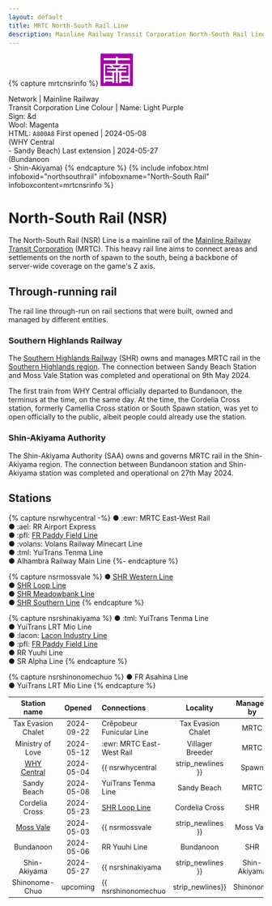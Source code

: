 ```yaml
---
layout: default
title: MRTC North-South Rail Line
description: Mainline Railway Transit Corporation North-South Rail Line
---
```


{% capture mrtcnsrinfo %}
![The icon of NSR <>](/assets/img/rail-lines/64px/mrtc-north-south-rail.png
"The icon of North-South Rail line")

Network | Mainline Railway<br/>Transit Corporation
Line Colour | Name: Light Purple<br/>Sign: &d<br/>Wool: Magenta<br/>HTML: `A800A8`
First opened | 2024-05-08<br/>(WHY Central<br/>- Sandy Beach)
Last extension | 2024-05-27<br/>(Bundanoon<br/>- Shin-Akiyama)
{% endcapture %}
{%
  include infobox.html
  infoboxid="northsouthrail"
  infoboxname="North-South Rail"
  infoboxcontent=mrtcnsrinfo
%}

# North-South Rail (NSR)

The North-South Rail (NSR) Line is a mainline rail of the
[Mainline Railway Transit Corporation](/rail-networks/mrt) (MRTC).
This heavy rail line aims to connect areas and settlements on the north of spawn
to the south, being a backbone of server-wide coverage on the game's Z axis.

## Through-running rail

The rail line through-run on rail sections that were built, owned and managed by
different entities.

### Southern Highlands Railway

The [Southern Highlands Railway](/rail-networks/shr) (SHR) owns and manages MRTC
rail in the [Southern Highlands region](/areas/southern-highlands). The
connection between Sandy Beach Station and Moss Vale Station was completed and
operational on 9th May 2024.

The first train from WHY Central officially departed to Bundanoon, the terminus
at the time, on the same day. At the time, the Cordelia Cross station, formerly
Camellia Cross station or South Spawn station, was yet to open officially to the
public, albeit people could already use the station.

### Shin-Akiyama Authority

The Shin-Akiyama Authority (SAA) owns and governs MRTC rail in the Shin-Akiyama
region. The connection between Bundanoon station and Shin-Akiyama station was
completed and operational on 27th May 2024.

## Stations

{% capture nsrwhycentral -%}
● :ewr: MRTC East-West Rail<br/>
● :ael: RR Airport Express<br/>
● :pfl: [FR Paddy Field Line](/rail-lines/fr-paddy-field-line)<br/>
● :volans: Volans Railway Minecart Line<br/>
● :tml: YuiTrans Tenma Line<br/>
● Alhambra Railway Main Line
{%- endcapture %}

{% capture nsrmossvale %}
● [SHR Western Line](/rail-lines/shr-western-line)<br/>
● [SHR Loop Line](/rail-lines/shr-loop-line)<br/>
● [SHR Meadowbank Line](/rail-lines/shr-meadowbank-line)<br/>
● [SHR Southern Line](/rail-lines/shr-southern-line)
{% endcapture %}

{% capture nsrshinakiyama %}
● :tml: YuiTrans Tenma Line<br/>
● YuiTrans LRT Mio Line<br/>
● :lacon: [Lacon Industry Line](/rail-lines/lcn-industry-line)<br/>
● :pfl: [FR Paddy Field Line](/rail-lines/fr-paddy-field-line)<br/>
● RR Yuuhi Line<br/>
● SR Alpha Line
{% endcapture %}

{% capture nsrshinonomechuo %}
● FR Asahina Line<br/>
● YuiTrans LRT Mio Line
{% endcapture %}

| Station name | Opened | Connections | Locality | Managed by |
|:---:|:---:|:---|:---:|:---:|
| Tax Evasion Chalet | 2024-09-22 | Crêpobeur Funicular Line | Tax Evasion Chalet | MRTC |
| Ministry of Love | 2024-05-12 | :ewr: MRTC East-West Rail | Villager Breeder | MRTC |
| [WHY Central](/rail-stations/why-central) | 2024-05-04 | {{ nsrwhycentral | strip_newlines }} | Spawn | MRTC |
| Sandy Beach | 2024-05-08 | YuiTrans Tenma Line | Sandy Beach | MRTC |
| Cordelia Cross | 2024-05-23 | [SHR Loop Line](/rail-lines/shr-loop-line) | Cordelia Cross | SHR |
| [Moss Vale](/rail-stations/moss-vale) | 2024-05-03 | {{ nsrmossvale | strip_newlines }} | Moss Vale | SHR |
| Bundanoon | 2024-05-06 | RR Yuuhi Line | Bundanoon | SHR |
| Shin-Akiyama | 2024-05-27 | {{ nsrshinakiyama | strip_newlines }} | Shin-Akiyama | SAA |
| Shinonome-Chuo | upcoming | {{ nsrshinonomechuo | strip_newlines}} | Shinonome | MRTC |
